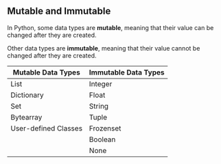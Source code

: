 ## Mutable and Immutable

In Python, some data types are **mutable**, meaning that their value can be changed after they are created.

Other data types are **immutable**, meaning that their value cannot be changed after they are created.

| Mutable Data Types   | Immutable Data Types |
|----------------------|----------------------|
| List                 | Integer              |
| Dictionary           | Float                |
| Set                  | String               |
| Bytearray            | Tuple                |
| User-defined Classes | Frozenset            |
|                      | Boolean              |
|                      | None                 |

